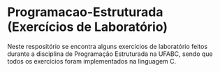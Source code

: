 # Programacao-Estruturada (Exercícios de Laboratório)
Neste respositório se encontra alguns exercícios de laboratório feitos durante a disciplina de Programação Estruturada na UFABC,
sendo que todos os exercícios foram implementados na linguagem C.
